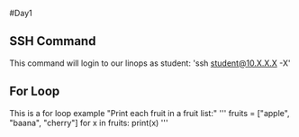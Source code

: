 #Day1
## SSH Command
This command will login to our linops as student:
'ssh student@10.X.X.X -X'
## For Loop
This is a for loop example
"Print each fruit in a fruit list:"
'''
fruits = ["apple", "baana", "cherry"]
for x in fruits:
print(x)
'''
